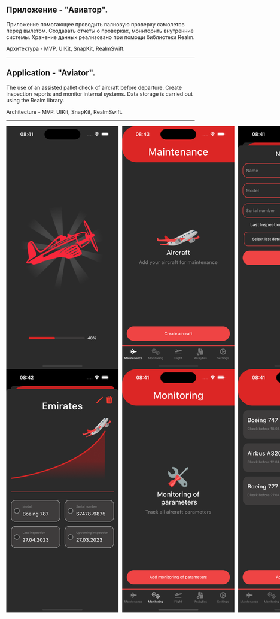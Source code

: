 
Приложение  - "Авиатор".
-
Приложение помогающее проводить палновую проверку самолетов перед вылетом. Создавать отчеты о проверках, мониторить внутренние системы.
Хранение данных реализовано при помощи библиотеки Realm.

Архитектура - MVP. 
UIKit, SnapKit, RealmSwift.

------------------------------------------------------------------------------------------------------------------------------------------------------

Application - "Aviator".
-
The use of an assisted pallet check of aircraft before departure. Create inspection reports and monitor internal systems.
Data storage is carried out using the Realm library.

Architecture - MVP. 
UIKit, SnapKit, RealmSwift.

------------------------------------------------------------------------------------------------------------------------------------------------------
<div style="display: flex;">
    <img src="https://github.com/DrozdD-ios-dev/Aviator/blob/main/Aviator/Resources/AssetsForREADME/1.png" width="300" style="margin-right: 10px;">
    <img src="https://github.com/DrozdD-ios-dev/Aviator/blob/main/Aviator/Resources/AssetsForREADME/2.png" width="300" style="margin-right: 10px;">
    <img src="https://github.com/DrozdD-ios-dev/Aviator/blob/main/Aviator/Resources/AssetsForREADME/3.png" width="300" style="margin-right: 10px;">
    <img src="https://github.com/DrozdD-ios-dev/Aviator/blob/main/Aviator/Resources/AssetsForREADME/4.png" width="300">
</div>

<div style="display: flex;">
    <img src="https://github.com/DrozdD-ios-dev/Aviator/blob/main/Aviator/Resources/AssetsForREADME/5.png" width="300" style="margin-right: 10px;">
    <img src="https://github.com/DrozdD-ios-dev/Aviator/blob/main/Aviator/Resources/AssetsForREADME/6.png" width="300" style="margin-right: 10px;">
    <img src="https://github.com/DrozdD-ios-dev/Aviator/blob/main/Aviator/Resources/AssetsForREADME/7.png" width="300" style="margin-right: 10px;">
    <img src="https://github.com/DrozdD-ios-dev/Aviator/blob/main/Aviator/Resources/AssetsForREADME/8.png" width="300">
</div>
